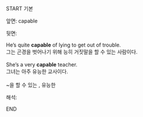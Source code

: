 START
기본

앞면:
capable


뒷면:
<div>He’s quite <b>capable</b> of lying to get out of trouble. </div><div>그는 곤경을 벗어나기 위해 능히 거짓말을 할 수 있는 사람이다.</div><br><div>She’s a very <b>capable</b> teacher. </div><div>그녀는 아주 유능한 교사이다.</div><br>~을 할 수 있는 , 유능한<br>


해석:

END
